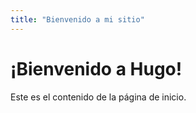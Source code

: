 ```yaml
---
title: "Bienvenido a mi sitio"
---
```


# ¡Bienvenido a Hugo!

Este es el contenido de la página de inicio.
